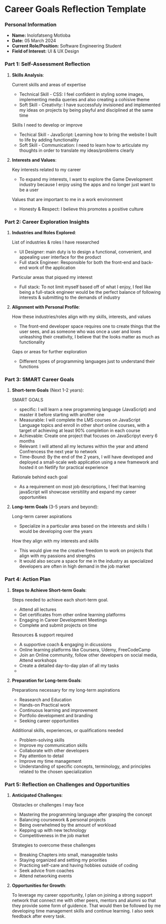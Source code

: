 
# Career Goals Reflection Template


### Personal Information

- **Name:** Inolofatseng Motloba
- **Date:** 05 March 2024
- **Current Role/Position:** Software Engineering Student
- **Field of Interest:** UI & UX Design

### Part 1: Self-Assessment Reflection

1. **Skills Analysis**:
   
   Current skills and areas of expertise
    - Technical Skill - CSS: I feel confident in styling some images, implementing media queries and also creating a cohisive theme
    - Soft Skill - Creativity: I have successfuly invisioned and implemented my ideas on projects by being playful and disciplined at the same time
      
   Skills I need to develop or improve
    - Techical Skill - JavaScript: Learning how to bring the website I  built to life by adding functionality
    - Soft Skill - Communication: I need to learn how to articulate my thoughts in order to translate my ideas/problems clearly

3. **Interests and Values**:
    
   Key interests related to my career
    - To expand my interests, I want to explore the Game Development industry because I enjoy using the apps and no longer just want to be a user
      
   Values that are important to me in a work environment
    - Honesty & Respect: I believe this promotes a positive culture

### Part 2: Career Exploration Insights

1. **Industries and Roles Explored**:
    
   List of industries & roles I have researched
    - UI Designer: main duty is to design a functional, convenient, and appealing user interface for the product
    - Full stack Engineer: Responsible for both the front-end and back-end work of the application
      
   Particular areas that piqued my interest
    - Full stack: To not limit myself based off of what I enjoy, I feel like being a full-stack engineer would be the perfect balance of following interests & submitting to the demands of industry
      
2. **Alignment with Personal Profile**:
    
   How these industries/roles align with my skills, interests, and values
    - The front-end developer space requires one to create things that the user sees, and as someone who was once a user and loves unleashing their creativity, I believe that the looks matter as much as functionality
      
   Gaps or areas for further exploration
    - Different types of programming languages just to understand their functions

### Part 3: SMART Career Goals

1. **Short-term Goals** (Next 1-2 years):
    
   SMART GOALS
    - specific: I will learn a new programming language (JavaScript) and master it before starting with another one
    - Measurable: I will complete the LMS courses on JavaScript Language topics and enroll in other short online courses, with a target of achieving at least 90% completion in each course
    - Achievable: Create one project that focuses on JavaScripyt every 6 months
    - Relevant: I will attend all my lectures within the year and attend Confrencess the next year to network
    - Time-Bound: By the end of the 2 years, I will have developed and deployed a small-scale web application using a new framework and hosted it on Netlify for practical experience

   Rationale behind each goal
    - As a requirement on most job descriptions, I feel that learning javaScript will showcase versitility and expand my career opportunities
      
2. **Long-term Goals** (3-5 years and beyond):
    
   Long-term career aspirations
    - Specialize in a particular area based on the interests and skills I would be developing over the years
      
   How they align with my interests and skills
    - This would give me the creative freedom to work on projects that align with my passions and strengths
    - It would also secure a space for me in the industry as specialized developers are often in high demand in the job market

### Part 4: Action Plan

1. **Steps to Achieve Short-term Goals**:
    
   Steps needed to achieve each short-term goal.
    - Attend all lectures
    - Get certificates from other online learning platforms
    - Engaging in Career Development Meetings
    - Complete and submit projects on time
      
   Resources & support required
    - A supportive coach & engaging in dicussions
    - Online learning platforms like Coursera, Udemy, FreeCodeCamp
    - Join an Online community, follow other developers on social media, Attend workshops
    - Create a detailed day-to-day plan of all my tasks
    - 
2. **Preparation for Long-term Goals**:
    
   Preparations necessary for my long-term aspirations
    - Reasearch and Education
    - Hands-on Practical work
    - Continuous learning and improvement
    - Portfolio development and branding
    - Seeking career opportunities
      
   Additional skills, experiences, or qualifications needed
    - Problem-solving skills
    - Improve my communication skills
    - Collaborate with other developers
    - Pay attention to detail
    - Improve my time management
    - Understanding of specific concepts, terminology, and principles related to the chosen specialization

### Part 5: Reflection on Challenges and Opportunities

1. **Anticipated Challenges**:
    
    Obstacles or challenges I may face
    - Mastering the programming language after grasping the concept
    - Balancing coursework & personal projects
    - Being overwhelmed by the amount of workload
    - Kepping up with new technology
    - Competitiveness in the job market

   Strategies to overcome these challenges
    - Breaking Chapters into small, manageable tasks
    - Staying organized and setting my priorities
    - Practicing self-care and having hobbies outside of coding
    - Seek advice from coaches
    - Attend networking events
      
2. **Opportunities for Growth**:
    
    To leverage my career opportunity, I plan on joining a strong support network that connect me with other peers, mentors and alumni so that they provide some form of guidence.
    That would then be followed by me developing time management skills and continue learning. I also seek feedback after every task.


